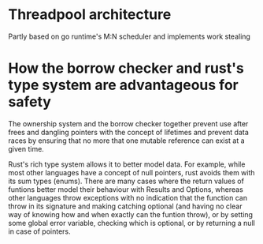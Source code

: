# Threadpool architecture
Partly based on go runtime's M:N scheduler and implements work stealing

# How the borrow checker and rust's type system are advantageous for safety

The ownership system and the borrow checker together prevent use after frees and dangling pointers with the concept of lifetimes and
prevent data races by ensuring that no more that one mutable reference can exist at a given time.

Rust's rich type system allows it to better model data. For example, while most other languages have a concept of null pointers, rust avoids them with its sum types (enums).
There are many cases where the return values of funtions better model their behaviour with Results and Options, whereas other languages throw exceptions with no indication that the function can throw in its signature and making catching optional (and having no clear way of knowing how and when exactly can the funtion throw), or by setting some global error variable, checking which is optional, or by returning a null in case of pointers.
